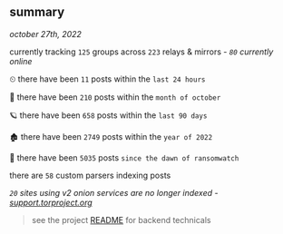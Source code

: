 
## summary
_october 27th, 2022_

currently tracking `125` groups across `223` relays & mirrors - _`80` currently online_

⏲ there have been `11` posts within the `last 24 hours`

🦈 there have been `210` posts within the `month of october`

🪐 there have been `658` posts within the `last 90 days`

🏚 there have been `2749` posts within the `year of 2022`

🦕 there have been `5035` posts `since the dawn of ransomwatch`

there are `58` custom parsers indexing posts

_`20` sites using v2 onion services are no longer indexed - [support.torproject.org](https://support.torproject.org/onionservices/v2-deprecation/)_

> see the project [README](https://github.com/joshhighet/ransomwatch#ransomwatch--) for backend technicals
